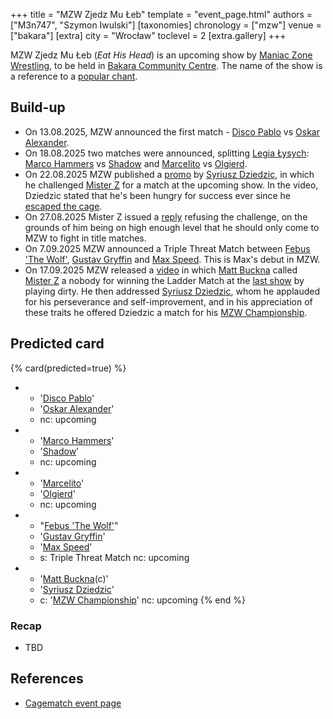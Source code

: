 +++
title = "MZW Zjedz Mu Łeb"
template = "event_page.html"
authors = ["M3n747", "Szymon Iwulski"]
[taxonomies]
chronology = ["mzw"]
venue = ["bakara"]
[extra]
city = "Wrocław"
toclevel = 2
[extra.gallery]
+++

MZW Zjedz Mu Łeb (_Eat His Head_) is an upcoming show by [Maniac Zone Wrestling](@/o/mzw.md), to be held in [Bakara Community Centre](@/v/bakara.md). The name of the show is a reference to a [popular chant](@/a/polish-wrestling-chants.md#calls-to-action).

## Build-up

* On 13.08.2025, MZW announced the first match - [Disco Pablo](@/w/disco-pablo.md) vs [Oskar Alexander](@/w/oskar-alexander.md).
* On 18.08.2025 two matches were announced, splitting [Legia Łysych](@/tt/legia-lysych.md): [Marco Hammers](@/w/marco-hammers.md) vs [Shadow](@/w/shadow.md) and [Marcelito](@/w/marcelito.md) vs [Olgierd](@/w/olgierd.md).
* On 22.08.2025 MZW published a [promo][promo-dziedzic] by [Syriusz Dziedzic](@/w/dziedzic.md), in which he challenged [Mister Z](@/w/mister-z.md) for a match at the upcoming show. In the video, Dziedzic stated that he's been hungry for success ever since he [escaped the cage](@/a/ptw-exits.md).
* On 27.08.2025 Mister Z issued a [reply][promo-z] refusing the challenge, on the grounds of him being on high enough level that he should only come to MZW to fight in title matches.
* On 7.09.2025 MZW announced a Triple Threat Match between [Febus 'The Wolf'](@/w/apollo-anderson.md), [Gustav Gryffin](@/w/gustav-gryffin.md) and [Max Speed](@/w/max-speed.md). This is Max's debut in MZW.
* On 17.09.2025 MZW released a [video][promo-matt] in which [Matt Buckna](@/w/matt-buckna.md) called [Mister Z](@/w/mister-z.md) a nobody for winning the Ladder Match at the [last show](@/e/mzw/2025-06-28-mzw-green-madness.md) by playing dirty. He then addressed [Syriusz Dziedzic](@/w/dziedzic.md), whom he applauded for his perseverance and self-improvement, and in his appreciation of these traits he offered Dziedzic a match for his [MZW Championship](@/c/mzw-championship.md).

## Predicted card

{% card(predicted=true) %}
- - '[Disco Pablo](@/w/disco-pablo.md)'
  - '[Oskar Alexander](@/w/oskar-alexander.md)'
  - nc: upcoming
- - '[Marco Hammers](@/w/marco-hammers.md)'
  - '[Shadow](@/w/shadow.md)'
  - nc: upcoming
- - '[Marcelito](@/w/marcelito.md)'
  - '[Olgierd](@/w/olgierd.md)'
  - nc: upcoming
- - "[Febus 'The Wolf'](@/w/apollo-anderson.md)"
  - '[Gustav Gryffin](@/w/gustav-gryffin.md)'
  - '[Max Speed](@/w/max-speed.md)'
  - s: Triple Threat Match
    nc: upcoming
- - '[Matt Buckna](@/w/matt-buckna.md)(c)'
  - '[Syriusz Dziedzic](@/w/dziedzic.md)'
  - c: '[MZW Championship](@/c/mzw-championship.md)'
    nc: upcoming
{% end %}

### Recap

* TBD

## References

* [Cagematch event page](https://www.cagematch.net/?id=1&nr=431688)

[promo-dziedzic]: https://www.facebook.com/reel/1952443468659232/
[promo-z]: https://www.facebook.com/reel/2210556449383947/
[promo-matt]: https://www.facebook.com/ManiacZoneWrestling/videos/655104714312240
